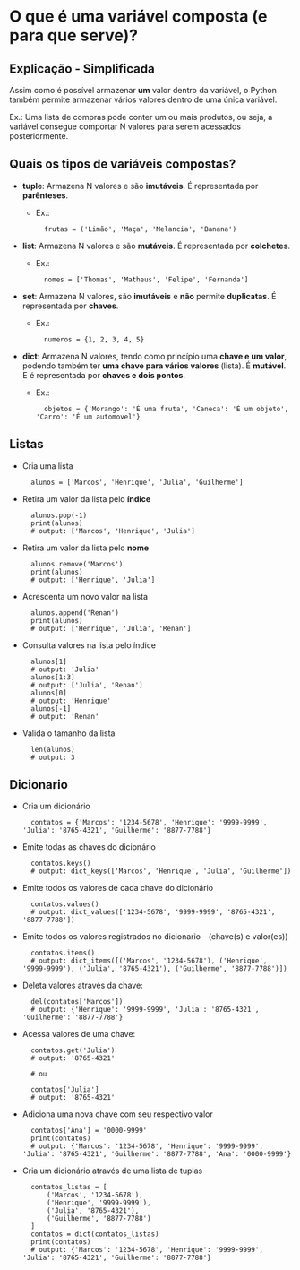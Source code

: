 # O que é uma variável composta (e para que serve)?

## Explicação - Simplificada

Assim como é possível armazenar **um** valor dentro da variável, o Python também permite armazenar vários valores dentro de uma única variável.

Ex.: Uma lista de compras pode conter um ou mais produtos, ou seja, a variável consegue comportar N valores para serem acessados posteriormente.

## Quais os tipos de variáveis compostas?

- **tuple**: Armazena N valores e são **imutáveis**. É representada por **parênteses**.
    - Ex.: 

            frutas = ('Limão', 'Maça', 'Melancia', 'Banana')

- **list**: Armazena N valores e são **mutáveis**. É representada por **colchetes**.
    - Ex.: 

            nomes = ['Thomas', 'Matheus', 'Felipe', 'Fernanda']

- **set**: Armazena N valores, são **imutáveis** e **não** permite **duplicatas**. É representada por **chaves**.
    - Ex.: 

            numeros = {1, 2, 3, 4, 5}

- **dict**: Armazena N valores, tendo como princípio uma **chave e um valor**, podendo também ter **uma chave para vários valores** (lista). É **mutável**. E é representada por **chaves e dois pontos**.
    - Ex.: 

            objetos = {'Morango': 'É uma fruta', 'Caneca': 'É um objeto', 'Carro': 'É um automovel'}

## Listas

- Cria uma lista

        alunos = ['Marcos', 'Henrique', 'Julia', 'Guilherme']

- Retira um valor da lista pelo **índice**

        alunos.pop(-1)
        print(alunos)
        # output: ['Marcos', 'Henrique', 'Julia']

- Retira um valor da lista pelo **nome**

        alunos.remove('Marcos')
        print(alunos)
        # output: ['Henrique', 'Julia']

- Acrescenta um novo valor na lista

        alunos.append('Renan')
        print(alunos)
        # output: ['Henrique', 'Julia', 'Renan']

- Consulta valores na lista pelo índice

        alunos[1]
        # output: 'Julia'
        alunos[1:3]
        # output: ['Julia', 'Renan']
        alunos[0]
        # output: 'Henrique'
        alunos[-1]
        # output: 'Renan'

- Valida o tamanho da lista

        len(alunos)
        # output: 3
            
## Dicionario

- Cria um dicionário

        contatos = {'Marcos': '1234-5678', 'Henrique': '9999-9999', 'Julia': '8765-4321', 'Guilherme': '8877-7788'}

- Emite todas as chaves do dicionário

        contatos.keys()
        # output: dict_keys(['Marcos', 'Henrique', 'Julia', 'Guilherme'])

- Emite todos os valores de cada chave do dicionário

        contatos.values()
        # output: dict_values(['1234-5678', '9999-9999', '8765-4321', '8877-7788'])

- Emite todos os valores registrados no dicionario - (chave(s) e valor(es))

        contatos.items()
        # output: dict_items([('Marcos', '1234-5678'), ('Henrique', '9999-9999'), ('Julia', '8765-4321'), ('Guilherme', '8877-7788')])

- Deleta valores através da chave:

        del(contatos['Marcos'])
        # output: {'Henrique': '9999-9999', 'Julia': '8765-4321', 'Guilherme': '8877-7788'}

- Acessa valores de uma chave:

        contatos.get('Julia')
        # output: '8765-4321'

        # ou

        contatos['Julia']
        # output: '8765-4321'

- Adiciona uma nova chave com seu respectivo valor

        contatos['Ana'] = '0000-9999'
        print(contatos)
        # output: {'Marcos': '1234-5678', 'Henrique': '9999-9999', 'Julia': '8765-4321', 'Guilherme': '8877-7788', 'Ana': '0000-9999'}

- Cria um dicionário através de uma lista de tuplas

        contatos_listas = [
            ('Marcos', '1234-5678'),
            ('Henrique', '9999-9999'),
            ('Julia', '8765-4321'),
            ('Guilherme', '8877-7788')
        ]
        contatos = dict(contatos_listas)
        print(contatos)
        # output: {'Marcos': '1234-5678', 'Henrique': '9999-9999', 'Julia': '8765-4321', 'Guilherme': '8877-7788'}